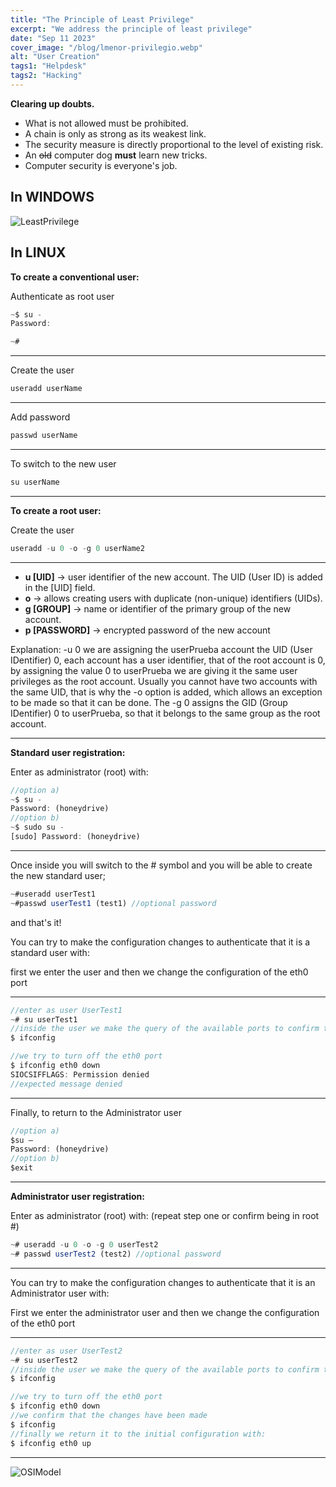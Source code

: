 ```yaml
---
title: "The Principle of Least Privilege"
excerpt: "We address the principle of least privilege"
date: "Sep 11 2023"
cover_image: "/blog/lmenor-privilegio.webp"
alt: "User Creation"
tags1: "Helpdesk"
tags2: "Hacking"
---
```


**Clearing up doubts.**

- What is not allowed must be prohibited.
- A chain is only as strong as its weakest link.
- The security measure is directly proportional to the level of existing risk.
- An ~~old~~ computer dog **must** learn new tricks.
- Computer security is everyone's job.

## In WINDOWS

  ![LeastPrivilege](https://i.ibb.co/nLqgQRQ/image.png)

## In LINUX

**To create a conventional user:**

Authenticate as root user

```js
~$ su -
Password:

~#

```

___

Create the user

```js
useradd userName

```

___

Add password

```js
passwd userName

```

___

To switch to the new user

```js
su userName

```

___

**To create a root user:**

Create the user

```js
useradd -u 0 -o -g 0 userName2

```

___

- **u [UID]** -> user identifier of the new account. The UID (User ID) is added in the [UID] field.
- **o** -> allows creating users with duplicate (non-unique) identifiers (UIDs).
- **g [GROUP]** -> name or identifier of the primary group of the new account.
- **p [PASSWORD]** -> encrypted password of the new account

Explanation: -u 0 we are assigning the userPrueba account the UID (User IDentifier) 0, each account has a user identifier, that of the root account is 0, by assigning the value 0 to userPrueba we are giving it the same user privileges as the root account. Usually you cannot have two accounts with the same UID, that is why the -o option is added, which allows an exception to be made so that it can be done. The -g 0 assigns the GID (Group IDentifier) 0 to userPrueba, so that it belongs to the same group as the root account.

___

**Standard user registration:**

Enter as administrator (root) with:

```js
//option a)
~$ su -
Password: (honeydrive)
//option b)
~$ sudo su -
[sudo] Password: (honeydrive)

```

___

Once inside you will switch to the # symbol and you will be able to create the new standard user;

```js
~#useradd userTest1
~#passwd userTest1 (test1) //optional password

```

and that's it!

You can try to make the configuration changes to authenticate that it is a standard user with:

first we enter the user and then we change the configuration of the eth0 port

___

```js
//enter as user UserTest1
~# su userTest1
//inside the user we make the query of the available ports to confirm that eth0 exists
$ ifconfig

//we try to turn off the eth0 port
$ ifconfig eth0 down
SIOCSIFFLAGS: Permission denied
//expected message denied

```

___

Finally, to return to the Administrator user

```js
//option a)
$su –
Password: (honeydrive)
//option b)
$exit
```

___

**Administrator user registration:**

Enter as administrator (root) with: (repeat step one or confirm being in root #)

```js
~# useradd -u 0 -o -g 0 userTest2
~# passwd userTest2 (test2) //optional password

```

___

You can try to make the configuration changes to authenticate that it is an Administrator user with:

First we enter the administrator user and then we change the configuration of the eth0 port

___

```js
//enter as user UserTest2
~# su userTest2
//inside the user we make the query of the available ports to confirm that eth0 exists
$ ifconfig

//we try to turn off the eth0 port
$ ifconfig eth0 down
//we confirm that the changes have been made
$ ifconfig
//finally we return it to the initial configuration with:
$ ifconfig eth0 up
```

___

  ![OSIModel](https://i.ibb.co/gwkMPTV/image.png)